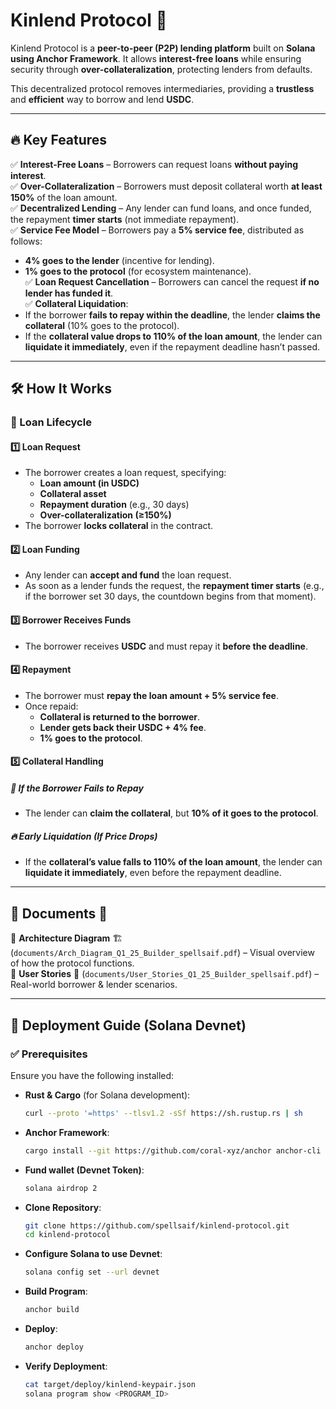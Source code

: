 # Kinlend Protocol 🏦

Kinlend Protocol is a **peer-to-peer (P2P) lending platform** built on **Solana using Anchor Framework**. It allows **interest-free loans** while ensuring security through **over-collateralization**, protecting lenders from defaults. 

This decentralized protocol removes intermediaries, providing a **trustless** and **efficient** way to borrow and lend **USDC**.

---

## 🔥 Key Features

✅ **Interest-Free Loans** – Borrowers can request loans **without paying interest**.  
✅ **Over-Collateralization** – Borrowers must deposit collateral worth **at least 150%** of the loan amount.  
✅ **Decentralized Lending** – Any lender can fund loans, and once funded, the repayment **timer starts** (not immediate repayment).  
✅ **Service Fee Model** – Borrowers pay a **5% service fee**, distributed as follows:  
   - **4% goes to the lender** (incentive for lending).  
   - **1% goes to the protocol** (for ecosystem maintenance).  
✅ **Loan Request Cancellation** – Borrowers can cancel the request **if no lender has funded it**.  
✅ **Collateral Liquidation**:  
   - If the borrower **fails to repay within the deadline**, the lender **claims the collateral** (10% goes to the protocol).  
   - If the **collateral value drops to 110% of the loan amount**, the lender can **liquidate it immediately**, even if the repayment deadline hasn’t passed.  

---

## 🛠️ How It Works

### **🎯 Loan Lifecycle**

#### 1️⃣ **Loan Request**  
- The borrower creates a loan request, specifying:  
  - **Loan amount (in USDC)**  
  - **Collateral asset**  
  - **Repayment duration** (e.g., 30 days)  
  - **Over-collateralization (≥150%)**  
- The borrower **locks collateral** in the contract.  

#### 2️⃣ **Loan Funding**  
- Any lender can **accept and fund** the loan request.  
- As soon as a lender funds the request, the **repayment timer starts** (e.g., if the borrower set 30 days, the countdown begins from that moment).  

#### 3️⃣ **Borrower Receives Funds**  
- The borrower receives **USDC** and must repay it **before the deadline**.  

#### 4️⃣ **Repayment**  
- The borrower must **repay the loan amount + 5% service fee**.  
- Once repaid:  
  - **Collateral is returned to the borrower**.  
  - **Lender gets back their USDC + 4% fee**.  
  - **1% goes to the protocol**.  

#### 5️⃣ **Collateral Handling**  

##### 🔴 **If the Borrower Fails to Repay**  
- The lender can **claim the collateral**, but **10% of it goes to the protocol**.  

##### 🔥 **Early Liquidation (If Price Drops)**  
- If the **collateral’s value falls to 110% of the loan amount**, the lender can **liquidate it immediately**, even before the repayment deadline.  

---

## 📂 Documents 📜  


📌 **Architecture Diagram** 🏗️ (`documents/Arch_Diagram_Q1_25_Builder_spellsaif.pdf`) – Visual overview of how the protocol functions.  
📌 **User Stories** 📖 (`documents/User_Stories_Q1_25_Builder_spellsaif.pdf`) – Real-world borrower & lender scenarios.  

---

## 🚀 Deployment Guide (Solana Devnet)  

### ✅ **Prerequisites**  

Ensure you have the following installed:  

- **Rust & Cargo** (for Solana development):  
  ```bash
  curl --proto '=https' --tlsv1.2 -sSf https://sh.rustup.rs | sh 

- **Anchor Framework**:
  ```bash
  cargo install --git https://github.com/coral-xyz/anchor anchor-cli --locked

- **Fund wallet (Devnet Token)**:
  ```bash
  solana airdrop 2

- **Clone Repository**:
  ```bash
  git clone https://github.com/spellsaif/kinlend-protocol.git
  cd kinlend-protocol

- **Configure Solana to use Devnet**:
  ```bash
  solana config set --url devnet

- **Build Program**:
  ```bash
  anchor build

- **Deploy**:
  ```bash
  anchor deploy

- **Verify Deployment**:
  ```bash
  cat target/deploy/kinlend-keypair.json
  solana program show <PROGRAM_ID>
